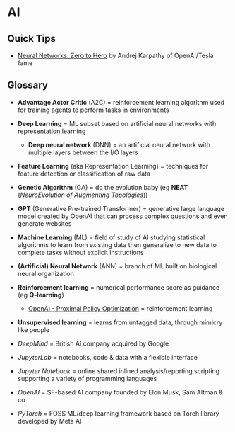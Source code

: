 # AI

## Quick Tips

* [Neural Networks: Zero to Hero](https://karpathy.ai/zero-to-hero.html) by Andrej Karpathy of OpenAI/Tesla fame

## Glossary

* **Advantage Actor Critic** (A2C) = reinforcement learning algorithm used for training agents to perform tasks in environments
* **Deep Learning** = ML subset based on artificial neural networks with representation learning
  * **Deep neural network** (DNN) = an artificial neural network with multiple layers between the I/O layers
* **Feature Learning** (aka Representation Learning) = techniques for feature detection or classification of raw data
* **Genetic Algorithm** (GA) = do the evolution baby (eg **NEAT** (_NeuroEvolution of Augmenting Topologies_))
* **GPT** (Generative Pre-trained Transformer) = generative large language model created by OpenAI that can process complex questions and even generate websites
* **Machine Learning** (ML) = field of study of AI studying statistical algorithms to learn from existing data then generalize to new data to complete tasks without explicit instructions
* **(Artificial) Neural Network** (ANN) = branch of ML built on biological neural organization
* **Reinforcement learning** = numerical performance score as guidance (eg **Q-learning**)
  * [OpenAI - Proximal Policy Optimization](https://openai.com/blog/openai-baselines-ppo) = reinforcement learning
* **Unsupervised learning** = learns from untagged data, through mimicry like people

* _DeepMind_ = British AI company acquired by Google
* _JupyterLab_ = notebooks, code & data with a flexible interface
* _Jupyter Notebook_ = online shared inlined analysis/reporting scripting supporting a variety of programming languages
* _OpenAI_ = SF-based AI company founded by Elon Musk, Sam Altman & co
* _PyTorch_ = FOSS ML/deep learning framework based on Torch library developed by Meta AI
